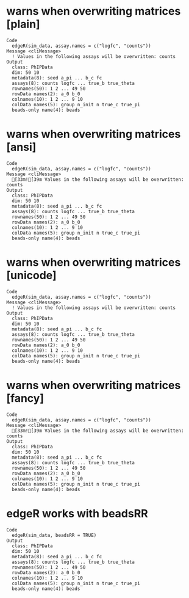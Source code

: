 # warns when overwriting matrices [plain]

    Code
      edgeR(sim_data, assay.names = c("logfc", "counts"))
    Message <cliMessage>
      ! Values in the following assays will be overwritten: counts
    Output
      class: PhIPData 
      dim: 50 10 
      metadata(8): seed a_pi ... b_c fc
      assays(8): counts logfc ... true_b true_theta
      rownames(50): 1 2 ... 49 50
      rowData names(2): a_0 b_0
      colnames(10): 1 2 ... 9 10
      colData names(5): group n_init n true_c true_pi
      beads-only name(4): beads

# warns when overwriting matrices [ansi]

    Code
      edgeR(sim_data, assay.names = c("logfc", "counts"))
    Message <cliMessage>
      [33m![39m Values in the following assays will be overwritten: counts
    Output
      class: PhIPData 
      dim: 50 10 
      metadata(8): seed a_pi ... b_c fc
      assays(8): counts logfc ... true_b true_theta
      rownames(50): 1 2 ... 49 50
      rowData names(2): a_0 b_0
      colnames(10): 1 2 ... 9 10
      colData names(5): group n_init n true_c true_pi
      beads-only name(4): beads

# warns when overwriting matrices [unicode]

    Code
      edgeR(sim_data, assay.names = c("logfc", "counts"))
    Message <cliMessage>
      ! Values in the following assays will be overwritten: counts
    Output
      class: PhIPData 
      dim: 50 10 
      metadata(8): seed a_pi ... b_c fc
      assays(8): counts logfc ... true_b true_theta
      rownames(50): 1 2 ... 49 50
      rowData names(2): a_0 b_0
      colnames(10): 1 2 ... 9 10
      colData names(5): group n_init n true_c true_pi
      beads-only name(4): beads

# warns when overwriting matrices [fancy]

    Code
      edgeR(sim_data, assay.names = c("logfc", "counts"))
    Message <cliMessage>
      [33m![39m Values in the following assays will be overwritten: counts
    Output
      class: PhIPData 
      dim: 50 10 
      metadata(8): seed a_pi ... b_c fc
      assays(8): counts logfc ... true_b true_theta
      rownames(50): 1 2 ... 49 50
      rowData names(2): a_0 b_0
      colnames(10): 1 2 ... 9 10
      colData names(5): group n_init n true_c true_pi
      beads-only name(4): beads

# edgeR works with beadsRR

    Code
      edgeR(sim_data, beadsRR = TRUE)
    Output
      class: PhIPData 
      dim: 50 10 
      metadata(8): seed a_pi ... b_c fc
      assays(8): counts logfc ... true_b true_theta
      rownames(50): 1 2 ... 49 50
      rowData names(2): a_0 b_0
      colnames(10): 1 2 ... 9 10
      colData names(5): group n_init n true_c true_pi
      beads-only name(4): beads

